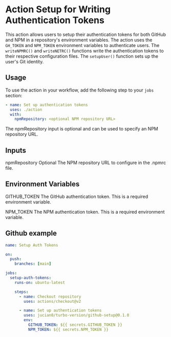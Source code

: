 # Action Setup for Writing Authentication Tokens

This action allows users to setup their authentication tokens for both GitHub and NPM in a repository's environment variables. The action uses the `GH_TOKEN` and `NPM_TOKEN` environment variables to authenticate users. The `writeNPMRC()` and `writeNETRC()` functions write the authentication tokens to their respective configuration files. The `setupUser()` function sets up the user's Git identity.

## Usage

To use the action in your workflow, add the following step to your `jobs` section:

```yaml
- name: Set up authentication tokens
  uses: ./action
  with:
    npmRepository: <optional NPM repository URL>
```

The npmRepository input is optional and can be used to specify an NPM repository URL.

## Inputs

npmRepository
Optional The NPM repository URL to configure in the .npmrc file.

## Environment Variables

GITHUB_TOKEN
The GitHub authentication token. This is a required environment variable.

NPM_TOKEN
The NPM authentication token. This is a required environment variable.

## Github example

```yaml
name: Setup Auth Tokens

on:
  push:
    branches: [main]

jobs:
  setup-auth-tokens:
    runs-on: ubuntu-latest

    steps:
      - name: Checkout repository
        uses: actions/checkout@v2

      - name: Set up authentication tokens
        uses: jucian0/turbo-version/github-setup@0.1.0
        env:
          GITHUB_TOKEN: ${{ secrets.GITHUB_TOKEN }}
          NPM_TOKEN: ${{ secrets.NPM_TOKEN }}
```
